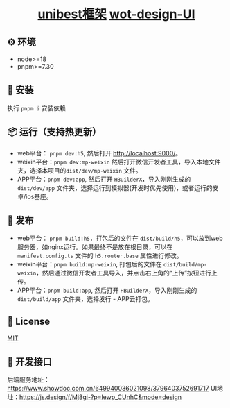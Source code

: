 <!--
 * @Author: wuli-wuhan 327878553@qq.com
 * @Date: 2024-05-08 14:38:43
 * @LastEditors: wuli-wuhan 327878553@qq.com
 * @LastEditTime: 2024-05-08 15:13:12
 * @FilePath: \app-vue3-ylqj\README.md
 * @Description: 这是默认设置,请设置`customMade`, 打开koroFileHeader查看配置 进行设置: https://github.com/OBKoro1/koro1FileHeader/wiki/%E9%85%8D%E7%BD%AE
-->
<p align="center">
</p>

<h1 align="center">
  <a href="https://github.com/codercup/unibest" target="_blank">unibest框架</a>
  <a href="https://wot-design-uni.netlify.app/component/button.html" target="_blank">wot-design-UI</a>
</h1>

<div align="center">

</div>

## ⚙️ 环境

- node>=18
- pnpm>=7.30

## &#x1F4C2; 安装

执行 `pnpm i` 安装依赖

## 📦 运行（支持热更新）

- web平台： `pnpm dev:h5`, 然后打开 [http://localhost:9000/](http://localhost:9000/)。
- weixin平台：`pnpm dev:mp-weixin` 然后打开微信开发者工具，导入本地文件夹，选择本项目的`dist/dev/mp-weixin` 文件。
- APP平台：`pnpm dev:app`, 然后打开 `HBuilderX`，导入刚刚生成的`dist/dev/app` 文件夹，选择运行到模拟器(开发时优先使用)，或者运行的安卓/ios基座。

## 🔗 发布

- web平台： `pnpm build:h5`，打包后的文件在 `dist/build/h5`，可以放到web服务器，如nginx运行。如果最终不是放在根目录，可以在 `manifest.config.ts` 文件的 `h5.router.base` 属性进行修改。
- weixin平台：`pnpm build:mp-weixin`, 打包后的文件在 `dist/build/mp-weixin`，然后通过微信开发者工具导入，并点击右上角的“上传”按钮进行上传。
- APP平台：`pnpm build:app`, 然后打开 `HBuilderX`，导入刚刚生成的`dist/build/app` 文件夹，选择发行 - APP云打包。

## 📄 License

[MIT](https://opensource.org/license/mit/)

## 🔗 开发接口

后端服务地址： https://www.showdoc.com.cn/649940036021098/3796403752691717
UI地址：https://js.design/f/Mj8gi-?p=lewp_CUnhC&mode=design
